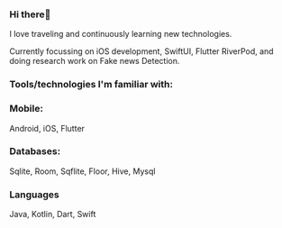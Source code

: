 ### Hi there👋
I love traveling and continuously  learning new technologies.

Currently focussing on iOS development, SwiftUI, Flutter RiverPod, and doing research work on Fake news Detection.

### Tools/technologies I'm familiar with:

### Mobile:
 Android,  iOS,  Flutter

### Databases:
Sqlite,  Room, Sqflite, Floor, Hive, Mysql

### Languages
Java, Kotlin, Dart, Swift




